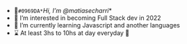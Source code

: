 - 👋`#0969DA*`*Hi, I’m @matiasecharri**
- 👀 I’m interested in becoming Full Stack dev in 2022
- 🌱 I’m currently learning Javascript and another languages
- ⌛ At least 3hs to 10hs at day everyday 🐜

<!---
matiasecharri/matiasecharri is a ✨ special ✨ repository because its `README.md` (this file) appears on your GitHub profile.
You can click the Preview link to take a look at your changes.
--->
